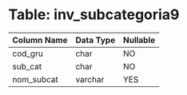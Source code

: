 # Table: inv_subcategoria9

| Column Name | Data Type | Nullable |
|-------------|-----------|----------|
| cod_gru | char | NO |
| sub_cat | char | NO |
| nom_subcat | varchar | YES |
